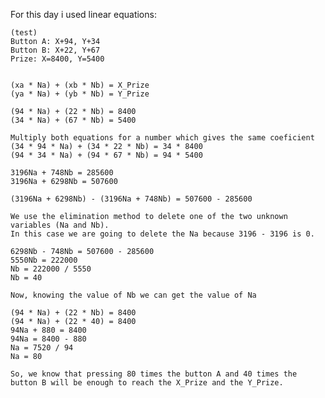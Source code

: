 For this day i used linear equations:

	(test)
	Button A: X+94, Y+34
	Button B: X+22, Y+67
	Prize: X=8400, Y=5400

	
	(xa * Na) + (xb * Nb) = X_Prize
	(ya * Na) + (yb * Nb) = Y_Prize

	(94 * Na) + (22 * Nb) = 8400
	(34 * Na) + (67 * Nb) = 5400

	Multiply both equations for a number which gives the same coeficient
	(34 * 94 * Na) + (34 * 22 * Nb) = 34 * 8400
	(94 * 34 * Na) + (94 * 67 * Nb) = 94 * 5400

	3196Na + 748Nb = 285600
	3196Na + 6298Nb = 507600

	(3196Na + 6298Nb) - (3196Na + 748Nb) = 507600 - 285600

	We use the elimination method to delete one of the two unknown variables (Na and Nb).
	In this case we are going to delete the Na because 3196 - 3196 is 0.

	6298Nb - 748Nb = 507600 - 285600
	5550Nb = 222000
	Nb = 222000 / 5550
	Nb = 40

	Now, knowing the value of Nb we can get the value of Na

	(94 * Na) + (22 * Nb) = 8400
	(94 * Na) + (22 * 40) = 8400
	94Na + 880 = 8400
	94Na = 8400 - 880
	Na = 7520 / 94
	Na = 80

	So, we know that pressing 80 times the button A and 40 times the button B will be enough to reach the X_Prize and the Y_Prize.



